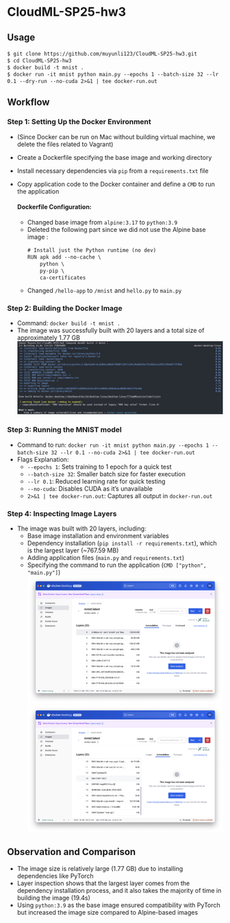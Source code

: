 # CloudML-SP25-hw3

## Usage
```
$ git clone https://github.com/muyunli123/CloudML-SP25-hw3.git
$ cd CloudML-SP25-hw3
$ docker build -t mnist .
$ docker run -it mnist python main.py --epochs 1 --batch-size 32 --lr 0.1 --dry-run --no-cuda 2>&1 | tee docker-run.out
```

## Workflow
### Step 1: Setting Up the Docker Environment
- (Since Docker can be run on Mac without building virtual machine, we delete the files related to Vagrant)
- Create a Dockerfile specifying the base image and working directory
- Install necessary dependencies via `pip` from a `requirements.txt` file
- Copy application code to the Docker container and define a `CMD` to run the application

    #### Dockerfile Configuration: 
    - Changed base image from ```alpine:3.17``` to ```python:3.9```
    - Deleted the following part since we did not use the Alpine base image : 
        ```
        # Install just the Python runtime (no dev)
        RUN apk add --no-cache \
            python \
            py-pip \
            ca-certificates
        ```
    - Changed ```/hello-app``` to ```/mnist``` and ```hello.py``` to ```main.py```

### Step 2: Building the Docker Image
- Command: `docker build -t mnist .`
- The image was successfully built with 20 layers and a total size of approximately 1.77 GB
![Docker Build](docker-build.png)

### Step 3: Running the MNIST model
- Command to run: `docker run -it mnist python main.py --epochs 1 --batch-size 32 --lr 0.1 --no-cuda 2>&1 | tee docker-run.out`
- Flags Explanation:
  - `--epochs 1`: Sets training to 1 epoch for a quick test
  - `--batch-size 32`: Smaller batch size for faster execution
  - `--lr 0.1`: Reduced learning rate for quick testing
  - `--no-cuda`: Disables CUDA as it’s unavailable
  - `2>&1 | tee docker-run.out`: Captures all output in `docker-run.out`

### Step 4: Inspecting Image Layers
- The image was built with 20 layers, including:
  - Base image installation and environment variables
  - Dependency installation (`pip install -r requirements.txt`), which is the largest layer (~767.59 MB)
  - Adding application files (`main.py` and `requirements.txt`)
  - Specifying the command to run the application (`CMD ["python", "main.py"]`)
![Docker Layers 1](docker-layers-1.png)
![Docker Layers 2](docker-layers-2.png)


## Observation and Comparison
- The image size is relatively large (1.77 GB) due to installing dependencies like PyTorch
- Layer inspection shows that the largest layer comes from the dependency installation process, and it also takes the majority of time in building the image (19.4s)
- Using `python:3.9` as the base image ensured compatibility with PyTorch but increased the image size compared to Alpine-based images




